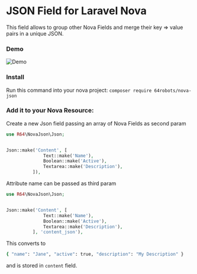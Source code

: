 # JSON Field for Laravel Nova

This field allows to group other Nova Fields and merge their key => value pairs in a unique JSON.

### Demo

![Demo](http://g.recordit.co/b7alxIvlsh.gif)

### Install

Run this command into your nova project:
`composer require 64robots/nova-json`

### Add it to your Nova Resource:

Create a new Json field passing an array of Nova Fields as second param

```php
use R64\NovaJson\Json;


Json::make('Content', [
              Text::make('Name'),
              Boolean::make('Active'),
              Textarea::make('Description'),
          ]),
```

Attribute name can be passed as third param

```php
use R64\NovaJson\Json;


Json::make('Content', [
              Text::make('Name'),
              Boolean::make('Active'),
              Textarea::make('Description'),
          ], 'content_json'),
```

This converts to

```bash
{ "name": "Jane", "active": true, "description": "My Description" }
```

and is stored in `content` field.
